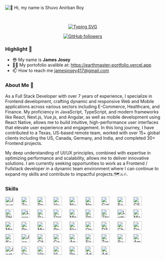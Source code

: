 ![👋 Hi, my name is Shuvo Anirban Roy](https://miro.medium.com/v2/resize:fit:1358/0*FGD6BUzzZs1VJLuY.gif)
<br>
<div align="center">
&emsp;

[![Typing SVG](https://readme-typing-svg.herokuapp.com?font=Architects+Daughter&color=1bcdff&size=30&lines=Hi,Visitor!+Welcome+to+my+Github+profile!;I'm+a+Experienced+Full+Stack+Developer+Frontend+Specialist+React+&+Mobile+App+Developer)](https://git.io/typing-svg)

[![GitHub followers](https://img.shields.io/github/followers/EarthMaster.svg?style=social&label=Followers)](https://github.com/EarthMaster?tab=followers)

</div>

### Highlight 🔦
* 😎 My name is **James Josey**
* 👨‍💻 My portofolio avalible at: https://earthmaster-portfolio.vercel.app
* 📫 How to reach me jamesjosey417@gmail.com

### About Me 📄
As a Full Stack Developer with over 7 years of experience, I specialize in Frontend development, crafting dynamic and responsive Web and Mobile applications across various sectors including E-Commerce, Healthcare, and Finance. My proficiency in JavaScript, TypeScript, and modern frameworks like React, Next.js, Vue.js, and Angular, as well as mobile development using React Native, allows me to build intuitive, high-performance user interfaces that elevate user experience and engagement. In this long journey, I have contributed to a Texas, US-based remote team, worked with over 15+ global clients including the US, Canada, Germany, and India, and completed 30+ Frontend projects.

My deep understanding of UI/UX principles, combined with expertise in optimizing performance and scalability, allows me to deliver innovative solutions. I am currently seeking opportunities to work as a Frontend / Fullstack developer in a dynamic team environment where I can continue to expand my skills and contribute to impactful projects.🗺️⚔️🔥.

 **<h3 align="left">Skills</h3>**
 
<div style="display: flex; flex-wrap: wrap; gap: 12px; justify-content: left;"><img src="https://img.shields.io/badge/JavaScript-F7DF1C?logo=javascript&logoColor=white" height="28" alt="JavaScript" style="margin-right: 12px"> <img src="https://img.shields.io/badge/TypeScript-3178C6?logo=typescript&logoColor=white" height="28" alt="TypeScript" style="margin-right: 12px"> <img src="https://img.shields.io/badge/React-20232A?logo=react&logoColor=61DAFB" height="28" alt="React" style="margin-right: 12px"> <img src="https://img.shields.io/badge/Vue.js-35495E?logo=vue.js&logoColor=4FC08D" height="28" alt="Vue" style="margin-right: 12px"> <img src="https://img.shields.io/badge/Nuxt.js-00C58E?logo=nuxt.js&logoColor=white" height="28" alt="Nuxt.js" style="margin-right: 12px"> <img src="https://img.shields.io/badge/Node.js-8CC84B?logo=node.js&logoColor=white" height="28" alt="Node.js" style="margin-right: 12px"> <img src="https://img.shields.io/badge/Gatsby-663399?logo=gatsby&logoColor=white" height="28" alt="Gatsby" style="margin-right: 12px"> <img src="https://img.shields.io/badge/Express-000000?logo=express&logoColor=white" height="28" alt="Express" style="margin-right: 12px"> <img src="https://img.shields.io/badge/GSAP-00D084?logo=gsap&logoColor=white" height="28" alt="GSAP" style="margin-right: 12px"> <img src="https://img.shields.io/badge/PHP-777BB4?logo=php&logoColor=white" height="28" alt="PHP" style="margin-right: 12px"> <img src="https://img.shields.io/badge/Laravel-F05032?logo=laravel&logoColor=white" height="28" alt="Laravel" style="margin-right: 12px"> <img src="https://img.shields.io/badge/Rust-B7410E?logo=rust&logoColor=white" height="28" alt="Rust" style="margin-right: 12px"> <img src="https://img.shields.io/badge/Dart-0175C2?logo=dart&logoColor=white" height="28" alt="Dart" style="margin-right: 12px"> <img src="https://img.shields.io/badge/Mongoose-880000?logo=mongoose&logoColor=white" height="28" alt="Mongoose" style="margin-right: 12px"> <img src="https://img.shields.io/badge/Prisma-2D3748?logo=prisma&logoColor=white" height="28" alt="Prisma" style="margin-right: 12px"> <img src="https://img.shields.io/badge/Three.js-000000?logo=three.js&logoColor=white" height="28" alt="Three.js" style="margin-right: 12px"> <img src="https://img.shields.io/badge/Lottie-FF6F00?logo=lottie&logoColor=white" height="28" alt="Lottie" style="margin-right: 12px"> <img src="https://img.shields.io/badge/Material_UI-007FFF?logo=material-ui&logoColor=white" height="28" alt="Material-UI" style="margin-right: 12px"> <img src="https://img.shields.io/badge/MongoDB-4EA94B?logo=mongodb&logoColor=white" height="28" alt="MongoDB" style="margin-right: 12px"> <img src="https://img.shields.io/badge/PostgreSQL-316192?logo=postgresql&logoColor=white" height="28" alt="PostgreSQL" style="margin-right: 12px"> <img src="https://img.shields.io/badge/MySQL-4479A1?logo=mysql&logoColor=white" height="28" alt="MySQL" style="margin-right: 12px"> <img src="https://img.shields.io/badge/React_Native-20232A?logo=react&logoColor=61DAFB" height="28" alt="React Native" style="margin-right: 12px"> <img src="https://img.shields.io/badge/Flutter-02569B?logo=flutter&logoColor=white" height="28" alt="Flutter" style="margin-right: 12px"> <img src="https://img.shields.io/badge/OpenAI-412991?logo=openai&logoColor=white" height="28" alt="OpenAI" style="margin-right: 12px"> <img src="https://img.shields.io/badge/D3.js-F9A03C?logo=d3.js&logoColor=white" height="28" alt="D3.js" style="margin-right: 12px"> <img src="https://img.shields.io/badge/Chart.js-FF6384?logo=chart.js&logoColor=white" height="28" alt="Chart.js" style="margin-right: 12px"> <img src="https://img.shields.io/badge/Docker-2496ED?logo=docker&logoColor=white" height="28" alt="Docker" style="margin-right: 12px"> <img src="https://img.shields.io/badge/Kubernetes-326CE5?logo=kubernetes&logoColor=white" height="28" alt="Kubernetes" style="margin-right: 12px"> <img src="https://img.shields.io/badge/Jenkins-D24939?logo=jenkins&logoColor=white" height="28" alt="Jenkins" style="margin-right: 12px"> <img src="https://img.shields.io/badge/GitHub_Actions-2088FF?logo=github-actions&logoColor=white" height="28" alt="GitHub Actions" style="margin-right: 12px"> <img src="https://img.shields.io/badge/Google_Cloud-4285F4?logo=google-cloud&logoColor=white" height="28" alt="Google Cloud" style="margin-right: 12px"> <img src="https://img.shields.io/badge/Ansible-EE0000?logo=ansible&logoColor=white" height="28" alt="Ansible" style="margin-right: 12px"> <img src="https://img.shields.io/badge/Firebase-FFCA28?logo=firebase&logoColor=white" height="28" alt="Firebase" style="margin-right: 12px"> <img src="https://img.shields.io/badge/Terraform-623CE4?logo=terraform&logoColor=white" height="28" alt="Terraform" style="margin-right: 12px"> <img src="https://img.shields.io/badge/Supabase-3ECF8E?logo=supabase&logoColor=white" height="28" alt="Supabase" style="margin-right: 12px"> <img src="https://img.shields.io/badge/Amazon_AWS-232F3E?logo=amazon-aws&logoColor=white" height="28" alt="Amazon AWS" style="margin-right: 12px"> <img src="https://img.shields.io/badge/Jest-C21325?logo=jest&logoColor=white" height="28" alt="Jest" style="margin-right: 12px"> <img src="https://img.shields.io/badge/Cypress-17202C?logo=cypress&logoColor=white" height="28" alt="Cypress" style="margin-right: 12px"> <img src="https://img.shields.io/badge/Visual_Studio_Code-007ACC?logo=visual-studio-code&logoColor=white" height="28" alt="Visual Studio Code" style="margin-right: 12px"> <img src="https://img.shields.io/badge/Vim-019733?logo=vim&logoColor=white" height="28" alt="Vim" style="margin-right: 12px"> <img src="https://img.shields.io/badge/Postman-FF6C37?logo=postman&logoColor=white" height="28" alt="Postman" style="margin-right: 12px"> <img src="https://img.shields.io/badge/Adobe_Photoshop-31A8FF?logo=adobe-photoshop&logoColor=white" height="28" alt="Adobe Photoshop" style="margin-right: 12px"> <img src="https://img.shields.io/badge/Adobe_Illustrator-FF9A00?logo=adobe-illustrator&logoColor=white" height="28" alt="Adobe Illustrator" style="margin-right: 12px"></div>
<br>
<br>

